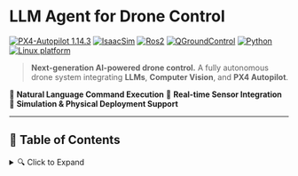# LLM Agent for Drone Control

[![PX4-Autopilot 1.14.3](https://img.shields.io/badge/PX4-Autopilot--1.14.3-green.svg)](https://docs.px4.io/main/en/releases/1.14.html)
[![IsaacSim](https://img.shields.io/badge/IsaacSim-4.5.0-silver.svg)](https://docs.isaacsim.omniverse.nvidia.com/latest/index.html)
[![Ros2](https://img.shields.io/badge/Ros2-Humble-violet.svg)](https://docs.ros.org/en/humble/Installation/Ubuntu-Install-Debs.html)
[![QGroundControl](https://img.shields.io/badge/QGroundControl-v4.4.3-yellow.svg)](https://docs.qgroundcontrol.com/master/en/qgc-user-guide/getting_started/quick_start.html)
[![Python](https://img.shields.io/badge/python-3.10-blue.svg)](https://docs.python.org/3/whatsnew/3.10.html)
[![Linux platform](https://img.shields.io/badge/platform-linux--64-orange.svg)](https://releases.ubuntu.com/22.04/)

> **Next-generation AI-powered drone control.**
> A fully autonomous drone system integrating **LLMs**, **Computer Vision**, and **PX4 Autopilot**.

🔹 **Natural Language Command Execution**
🔹 **Real-time Sensor Integration**
🔹 **Simulation & Physical Deployment Support**

---

## 📜 Table of Contents

<details>
  <summary>🔍 Click to Expand</summary>
1. [🌟 Project Overview](#-project-overview)
2. [📐 System Architecture](#-system-architecture)
3. [🛠️ Installation Guide](#%EF%B8%8F-installation-guide)
4. [🚀 Directions to Run the Project](#-directions-to-run-the-project)
5. [🎯 Expected Results](#-expected-results)
6. [🔍 Troubleshooting](#-troubleshooting)
7. [🎥 Demo Video](#-demo-video)
8. [👨‍💻 Contributors](#-contributors)
9. [📜 License](#-license)

<details>
  
---

## 🌟 Project Overview

This project focuses on developing a natural language-controlled drone system that minimizes human intervention. The system allows users to command a PX4 drone via natural language prompts, integrating cutting-edge technologies:

- 🚀 **Large Language Models (LLMs)** for interpreting user commands.
- 🎮 **NVIDIA ISAAC SIM** for sensor simulation.
- 🖼️ **Computer Vision** for object detection and depth estimation.
- 🔗 **MAVLink** for drone communication.
- ✈️ **PX4-Autopilot** for controlling drone actions.

The system translates natural language instructions into mission commands that enable autonomous drone operation, offering flexibility and scalability for real-world applications.

![System Demo GIF](https://via.placeholder.com/800x400.gif?text=Demo+of+Drone+Control)

---

## 📐 System Architecture
<br clear="left">

<div style="display: flex; align-items: center;">
  <div style="flex: 1;">
  <div style="flex: 1;">

```mermaid
graph LR;
  A[User Command] -->|Processed by LLM| B[LLM Module];
  B -->|Generates Tasks| C[Data Integration];
  C -->|Sends Instructions| D[PX4 Controller];
  D -->|Executes Drone Actions| E[Flight Feedback Loop];
```
  </div>
  <div style="flex: 1; padding-left: 20px;">
    <p>The system architecture involves several interconnected components working seamlessly together:</p>
    <ul>
      <li><strong>User Input Layer:</strong> Receives natural language commands from the user.</li>
      <li><strong>LLM Processing Unit:</strong> Interprets and translates commands into actionable tasks.</li>
      <li><strong>Data Integration Module:</strong> Integrates sensor and vision data into the command processing pipeline.</li>
      <li><strong>Execution Layer:</strong> Converts processed commands into PX4-compatible instructions and executes them.</li>
      <li><strong>Feedback Loop:</strong> Collects and processes data from sensors to refine ongoing operations.</li>
    </ul>
  </div>
</div>
---

## 🛠️ Installation Guide

### 1. Clone the Repository
```bash
git clone https://github.com/Bapiggott/IsaacDroneControl.git
cd IsaacDroneControl
```

### 2. Install Dependencies
Ensure Python is installed, then run:
```bash
pip install -r requirements.txt
```

### 3. Install Omniverse Launcher
Download the Omniverse Launcher:
```bash
wget https://install.launcher.omniverse.nvidia.com/installers/omniverse-launcher-linux.AppImage
chmod +x omniverse-launcher-linux.AppImage
./omniverse-launcher-linux.AppImage
```

### 4. Install Required Software

| Software | Description | Installation Guide |
|----------|-------------|------------------|
| **ROS 2 Humble** | 🤖 Seamless robot operating system integration. | [Install Here](https://docs.ros.org/en/humble/Installation/Ubuntu-Install-Debs.html) |
| **NVIDIA ISAAC SIM** | 🎮 Simulate realistic drone environments. | [Install Here](https://docs.omniverse.nvidia.com/isaacsim/latest/installation/install_workstation.html) |
| **Pegasus Simulator** | ✈️ High-fidelity drone flight simulations. | [Install Here](https://pegasussimulator.github.io/PegasusSimulator/source/setup/installation.html#installing-the-pegasus-simulator) |

### 4. Verify Setup
Confirm all dependencies and software are correctly installed.

---
## 🚀 Directions to Run the Project

### Command-Line Arguments

The system can be run with the following options to control specific components:
| Argument | Short | Description | Default |
|----------|-------|-------------|---------|
| `--llm_model_name` | `-l` | Name of the language model | `deepseek-r1:8b` |
| `--vlm_model_name` | `-v` | Name of the vision model | `llama3.2-vision` |
| `--interface_port` | `-p` | Port on which the web interface runs | `http://localhost:5000` |
| `--vlm_api_url` | `-va` | API endpoint for the VLM | `http://localhost:8889` |
| `--llm_api_url` | `-la` | API endpoint for the Ollama LLM | `http://localhost:8888` |
| `--components` | `-c` | Choose which components to start (`qgroundcontrol`, `ollama`, `image_server`, or `all`) | `all` |

### Example Commands

#### Run IsaacSim Environment with Pegasus
Before starting the main components, ensure the Isaac Sim world is running:
```bash
ISAACSIM_PYTHON isaac_sim_world.py
```

#### Start All Components
```bash
python3 start_system.py --components=all
```

or

```bash
python3 start_system.py -c all
```

#### Start Specific Components
To start only specific components like QGroundControl and the Image Server:
```bash
python3 start_system.py --components=qgroundcontrol,image_server
```

or

```bash
python3 start_system.py -c qgroundcontrol,image_server
```

### Access the User Interface
Once started, navigate to `http://localhost:5000` in your browser to interact with the system.

### Provide Natural Language Commands
Use the interface to input commands like "survey area" or "capture images of an object."

### Analyze Mission Data
Output data is saved in mission-specific directories within the project folder.
---

## 🎯 Expected Results

- **Depth Data:** Displays accurate depth estimations.
- **Mission Logs:** Visualized using [PX4 Log Analysis Tool](https://logs.px4.io/).
- **Object Detection:** JSON files contain detection details for mission objects.

---

## 🔍 Troubleshooting

<details>
  <summary>🛠️ Click for Common Issues & Fixes</summary>

- **Component Not Starting?** Ensure dependencies are installed and verify configurations.
- **Simulation Lag?** Allocate more system resources or lower rendering settings.
- **Interface Not Loading?** Confirm `--interface_port` is correctly set.

</details>

---

## 🎥 Demo Video

[![Watch the Demo](https://via.placeholder.com/800x400.png?text=Click+to+Watch+Demo)](https://example.com/demo)

---

## 👨‍💻 Contributors

- **Brett Piggott** - [GitHub](https://github.com/Bapiggott)
- **The rest of our team...**

---

## 📜 License

This project is licensed under...
<!--the MIT License. See the LICENSE file for details.

![Footer Image](https://via.placeholder.com/1200x200.png?text=Thank+You+for+Visiting)-->
